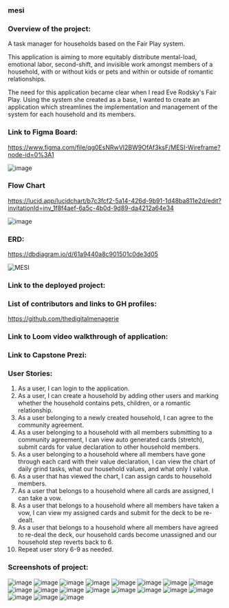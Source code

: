 ### mesi

### Overview of the project:

A task manager for households based on the Fair Play system.

This application is aiming to more equitably distribute mental-load, emotional labor, second-shift, and invisible work amongst members of a household, with or without kids or pets and within or outside of romantic relationships.

The need for this application became clear when I read Eve Rodsky's Fair Play. Using the system she created as a base, I wanted to create an application which streamlines the implementation and management of the system for each household and its members. 

### Link to Figma Board:

https://www.figma.com/file/qg0EsNRwVI2BW9OfAf3ksF/MESI-Wireframe?node-id=0%3A1

![image](https://user-images.githubusercontent.com/76716670/144719193-f46b5d10-340b-4bac-88db-975cfcfa6939.png)


### Flow Chart

https://lucid.app/lucidchart/b7c3fcf2-5a14-426d-9b91-1d48ba811e2d/edit?invitationId=inv_1f8f4aef-6a5c-4b0d-9d89-da4212a64e34

![image](https://user-images.githubusercontent.com/76716670/144763362-63028177-c880-46aa-b9af-f6d5c8063d63.png)


### ERD:

https://dbdiagram.io/d/61a9440a8c901501c0de3d05

![MESI](https://user-images.githubusercontent.com/76716670/144719066-f932ed47-2997-4ddf-aae1-5b407623c575.png)


### Link to the deployed project:

### List of contributors and links to GH profiles:

https://github.com/thedigitalmenagerie

### Link to Loom video walkthrough of application:

### Link to Capstone Prezi:

### User Stories:

1. As a user, I can login to the application.
2. As a user, I can create a household by adding other users and marking whether the household contains pets, children, or a romantic relationship.
3. As a user belonging to a newly created household, I can agree to the community agreement.
4. As a user belonging to a household with all members submitting to a community agreement, I can view auto generated cards (stretch), submit cards for value declaration to other household members.
5. As a user belonging to a household where all members have gone through each card with their value declaration, I can view the chart of daily grind tasks, what our household values, and what only I value.
6. As a user that has viewed the chart, I can assign cards to household members. 
7. As a user that belongs to a household where all cards are assigned, I can take a vow. 
8. As a user that belongs to a household where all members have taken a vow, I can view my assigned cards and submit for the deck to be re-dealt. 
9. As a user that belongs to a household where all members have agreed to re-deal the deck, our household cards become unassigned and our household step reverts back to 6.
10. Repeat user story 6-9 as needed.

### Screenshots of project:

![image](https://user-images.githubusercontent.com/76716670/148667735-8c99fe10-ba6b-4c10-b74c-b42661959ace.png)
![image](https://user-images.githubusercontent.com/76716670/148667762-27325ae3-3812-45c0-aafd-4a65c6982dc6.png)
![image](https://user-images.githubusercontent.com/76716670/148668007-15743fa5-43e4-42f3-abae-b10be134eea7.png)
![image](https://user-images.githubusercontent.com/76716670/148668018-549cc0d8-d765-4146-a991-8ac30ae41f2a.png)
![image](https://user-images.githubusercontent.com/76716670/148668546-946e945b-068e-424b-956e-ca17bd78a07c.png)
![image](https://user-images.githubusercontent.com/76716670/148668166-f94a7f8b-4f8e-4369-b062-120101b64230.png)
![image](https://user-images.githubusercontent.com/76716670/148668183-11a57eab-5b49-4ef3-98b7-3015d68f6ac1.png)
![image](https://user-images.githubusercontent.com/76716670/148668187-a76beea5-1172-4ab1-9b43-66bcbb679cc2.png)
![image](https://user-images.githubusercontent.com/76716670/148668250-e1ae82a8-1f5b-4e35-8ff2-7a255628bbe3.png)
![image](https://user-images.githubusercontent.com/76716670/148668284-9750db37-c341-49a5-b477-bde06d6b01db.png)
![image](https://user-images.githubusercontent.com/76716670/148668304-108cb0f8-9fb6-4c51-a7d4-661aa7b11555.png)
![image](https://user-images.githubusercontent.com/76716670/148668343-2e4bb6bd-5a6f-4300-ae59-c77411a0de82.png)
![image](https://user-images.githubusercontent.com/76716670/148668381-006a9c8e-b943-4af0-a8db-ed0f97182f25.png)
![image](https://user-images.githubusercontent.com/76716670/148668444-7a933d79-a3e2-4d15-9b38-9395179b857c.png)
![image](https://user-images.githubusercontent.com/76716670/148668453-b36b0dce-8a49-431a-aaf9-09f0ba4580d2.png)
![image](https://user-images.githubusercontent.com/76716670/148668464-508ee046-d6aa-4bfd-8540-920d36c649aa.png)
![image](https://user-images.githubusercontent.com/76716670/148668471-71bbe7ce-d3dc-4e27-90bc-64e238977456.png)
![image](https://user-images.githubusercontent.com/76716670/148668486-f4a0e7d5-3423-45c7-a85f-ed6d4d0ff1e7.png)
![image](https://user-images.githubusercontent.com/76716670/148668495-ceeb8dd7-de99-40da-9cf9-45d0bc5b7d7a.png)

